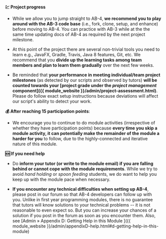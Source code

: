 **💹 Project progress**

* While we allow you to jump straight to AB-4, **we recommend you to play around with the AB-3 code base** (i.e., fork, clone, setup, and enhance)  before moving to AB-4.  You can practice with AB-3 while at the the same time updating docs of AB-4 as required by the next project milestone.

* At this point of the project there are several non-trivial tools you need to learn e.g., JavaFX, Gradle, Travis, Java 8 features, Git, etc. We recommend that you **divide up the learning tasks among team members and plan to learn them gradually** over the next few weeks.

* Be reminded that **your performance in meeting individual/team project milestones** (as detected by our scripts and observed by tutors) **will be counted towards your [project grade under the _project management_ component]({{ module_website }}/admin/project-assessment.html)**. Please do follow exact setup instructions because deviations will affect our script's ability to detect your work.

**💰 After reaching 15 participation points**:

* We encourage you to continue to do module activities (irrespective of whether they have participation points) because **every time you skip a module activity, it can potentially make the remainder of the module a harder for you** to follow, due to the highly-connected and iterative nature of this module.

**🆘 If you need help**

* Do **inform your tutor (or write to the module email) if you are falling behind or cannot cope with the module requirements**. While we try to avoid _hand holding_ or _spoon feeding_ students, we do want to help you keep up with the module pace when necessary.

* **If you encounter any technical difficulties when setting up AB-4**, please post in our forum so that AB-4 developers can follow up with you. Unlike in first year programming modules, there is no guarantee that tutors will know solutions to your technical problems -- it is not reasonable to even expect so. But you can increase your chances of a solution if you post in the forum as soon as you encounter them. Also, see [Admin » Appendix D: Getting Help in this Module ]({{ module_website }}/admin/appendixD-help.html#d-getting-help-in-this-module)
